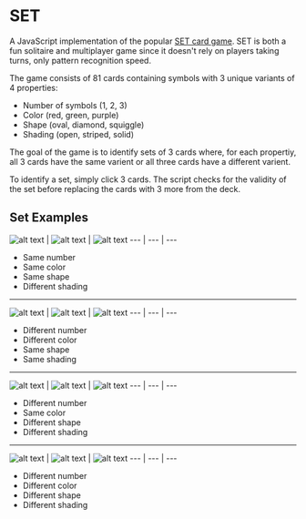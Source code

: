 # SET
A JavaScript implementation of the popular [SET card game](https://en.wikipedia.org/wiki/Set_(card_game)).  SET is both a fun solitaire and multiplayer game since it doesn't rely on players taking turns, only pattern recognition speed.

The game consists of 81 cards containing symbols with 3 unique variants of 4 properties: 
* Number of symbols (1, 2, 3)
* Color (red, green, purple)
* Shape (oval, diamond, squiggle)
* Shading (open, striped, solid)

The goal of the game is to identify sets of 3 cards where, for each propertiy, all 3 cards have the same varient or all three cards have a different varient.

To identify a set, simply click 3 cards.  The script checks for the validity of the set before replacing the cards with 3 more from the deck.

## Set Examples 
![alt text](https://github.com/jpritcha3-14/set-card-game/blob/master/cards/4.png) | 
![alt text](https://github.com/jpritcha3-14/set-card-game/blob/master/cards/13.png) | 
![alt text](https://github.com/jpritcha3-14/set-card-game/blob/master/cards/22.png)
--- | --- | ---
* Same number
* Same color
* Same shape
* Different shading
***
![alt text](https://github.com/jpritcha3-14/set-card-game/blob/master/cards/24.png) | 
![alt text](https://github.com/jpritcha3-14/set-card-game/blob/master/cards/52.png) | 
![alt text](https://github.com/jpritcha3-14/set-card-game/blob/master/cards/80.png)
--- | --- | ---
* Different number
* Different color
* Same shape
* Same shading
***
![alt text](https://github.com/jpritcha3-14/set-card-game/blob/master/cards/77.png) | 
![alt text](https://github.com/jpritcha3-14/set-card-game/blob/master/cards/54.png) | 
![alt text](https://github.com/jpritcha3-14/set-card-game/blob/master/cards/70.png)
--- | --- | ---
* Different number
* Same color
* Different shape
* Different shading
***
![alt text](https://github.com/jpritcha3-14/set-card-game/blob/master/cards/16.png) | 
![alt text](https://github.com/jpritcha3-14/set-card-game/blob/master/cards/32.png) | 
![alt text](https://github.com/jpritcha3-14/set-card-game/blob/master/cards/72.png)
--- | --- | ---
* Different number
* Different color
* Different shape
* Different shading
